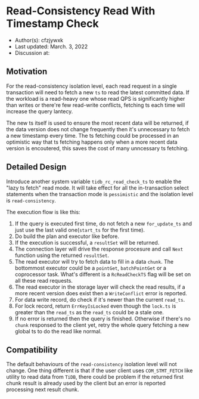 # Read-Consistency Read With Timestamp Check

- Author(s): cfzjywxk
- Last updated: March. 3, 2022
- Discussion at:

## Motivation

For the read-consistency isolation level, each read request in a single transaction will need to fetch a new `ts` to read the latest committed data.
If the workload is a read-heavy one whose read QPS is significantly higher than writes or there're few read-write conflicts, fetching ts each time will increase the query lantecy.

The new ts itself is used to ensure the most recent data will be returned, if the data version does not change frequently then it's unnecessary to fetch a new timestamp every time.
The ts fetching could be processed in an optimistic way that ts fetching happens only when a more recent data version is encoutered, this saves the cost of many unncessary ts fetching.

## Detailed Design

Introduce another system variable `tidb_rc_read_check_ts` to enable the "lazy ts fetch" read mode. It will take effect for all the in-transaction select statements when the transaction mode is `pessimistic` and the isolation level is `read-consistency`.

The execution flow is like this:

1. If the query is executed first time, do not fetch a new `for_update_ts` and just use the last valid one(`start_ts` for the first time).
2. Do build the plan and executor like before.
3. If the execution is successful, a `resultSet` will be returned.
4. The connection layer will drive the response procesure and call `Next` function using the returned `resultSet`.
5. The read executor will try to fetch data to fill in a data `chunk`. The bottommost executor could be a `pointGet`, `batchPointGet` or a coprocessor task. What's different is a `RcReadCheckTS` flag will be set on all these read requests.
6. The read executor in the storage layer will check the read results, if a more recent version does exist then a `WriteConflict` error is reported.
7. For data write record, do check if it's newer than the current `read_ts`.
8. For lock record, return `ErrKeyIsLocked` even though the `lock.ts` is greater than the `read_ts` as the `read_ts` could be a stale one.
9. If no error is returned then the query is finished. Otherwise if there's no `chunk` responsed to the client yet, retry the whole query fetching a new global ts to do the read like normal.


## Compatibility

The default behaviours of the `read-consistency` isolation level will not change. One thing different is that if the user client uses `COM_STMT_FETCH` like utility to read data from `TiDB`,
there could be problem if the returned first chunk result is already used by the client but an error is reported processing next result chunk.
